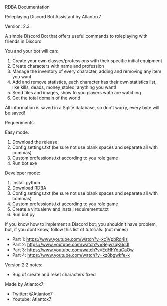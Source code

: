 RDBA Documentation

Roleplaying Discord Bot Assistant by Atlantox7

Version: 2.3

A simple Discord Bot that offers useful commands to roleplaying with friends in Discord

You and your bot will can:
1. Create your own classes/professions with their specific initial equipment
2. Create characters with name and profession
3. Manage the inventory of every character, adding and removing any item you want
4. Add and remove statistics, each character has their own statistics list, like kills, deads, money_stoled, anything you want!
5. Send files and images, show to you players wath are watching
6. Get the total domain of the world

All information is saved in a Sqlite database, so don't worry, every byte will be saved!

Requeriments:

Easy mode:
1. Download the release
2. Config settings.txt (be sure not use blank spaces and separate all with commas)
3. Custom professions.txt according to you role game
3. Run bot.exe

Developer mode:
1. Install python
2. Download RDBA
3. Config settings.txt (be sure not use blank spaces and separate all with commas)
4. Custom professions.txt according to you role game
5. Create a virtualenv and install requirements.txt
6. Run bot.py

If you know how to implement a Discord bot, you shouldn't have problem, but, if you dont know, follow this list of tutorials: (not mines)
* Part 1: https://www.youtube.com/watch?v=xc1VpbRd4is
* Part 2: https://www.youtube.com/watch?v=RejwzqK6dJI
* Part 3: https://www.youtube.com/watch?v=EdHhYduCaOw
* Part 4: https://www.youtube.com/watch?v=kz8bgwkfe-k


Version 2.2 notes:
* Bug of create and reset characters fixed


Made by Atlantox7:
* Twitter: @Atlantox7
* Youtube: Atlantox7
